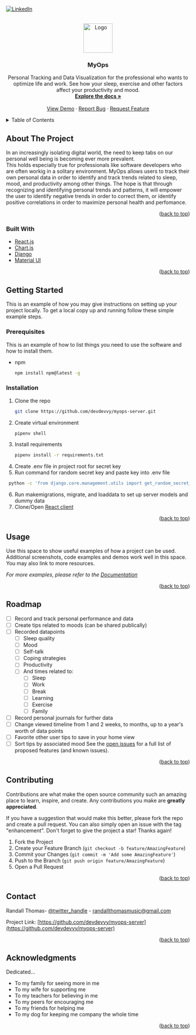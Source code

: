 <div id="top"></div>

<!-- PROJECT SHIELDS -->
<!--
*** I'm using markdown "reference style" links for readability.
*** Reference links are enclosed in brackets [ ] instead of parentheses ( ).
*** See the bottom of this document for the declaration of the reference variables
*** for contributors-url, forks-url, etc. This is an optional, concise syntax you may use.
*** https://www.markdownguide.org/basic-syntax/#reference-style-links
-->

[![LinkedIn][linkedin-shield]][linkedin-url]



<!-- PROJECT LOGO -->
<br />
<div align="center">
  <a href="https://github.com/devdevvy/myops-server">
    <img src="https://imgur.com/UsFC6hJ" alt="Logo" width="auto" height="80">
  </a>

<h3 align="center">MyOps</h3>

  <p align="center">
    Personal Tracking and Data Visualization for the professional who wants to optimize life and work. See how your sleep, exercise and other factors affect your productivity and mood.
    <br />
    <a href="https://github.com/devdevvy/repo_name"><strong>Explore the docs »</strong></a>
    <br />
    <br />
    <a href="https://github.com/devdevvy/repo_name">View Demo</a>
    ·
    <a href="https://github.com/devdevvy/repo_name/issues">Report Bug</a>
    ·
    <a href="https://github.com/devdevvy/repo_name/issues">Request Feature</a>
  </p>
</div>



<!-- TABLE OF CONTENTS -->
<details>
  <summary>Table of Contents</summary>
  <ol>
    <li>
      <a href="#about-the-project">About The Project</a>
      <ul>
        <li><a href="#built-with">Built With</a></li>
      </ul>
    </li>
    <li>
      <a href="#getting-started">Getting Started</a>
      <ul>
        <li><a href="#prerequisites">Prerequisites</a></li>
        <li><a href="#installation">Installation</a></li>
      </ul>
    </li>
    <li><a href="#usage">Usage</a></li>
    <li><a href="#roadmap">Roadmap</a></li>
    <li><a href="#contributing">Contributing</a></li>
    <li><a href="#license">License</a></li>
    <li><a href="#contact">Contact</a></li>
    <li><a href="#acknowledgments">Acknowledgments</a></li>
  </ol>
</details>



<!-- ABOUT THE PROJECT -->
## About The Project

<!-- [![Product Name Screen Shot][product-screenshot]](https://example.com) -->

   In an increasingly isolating digital world, the need to keep tabs on our personal well being is becoming ever more prevalent. 
    <br/>
    This holds especially true for professionals like software developers who are often workig in a solitary environment. 
    MyOps allows users to track their own personal data in order to identify and track trends related to sleep, mood, and productivity among other things. 
    The hope is that through recognizing and identifying personal trends and patterns, 
    it will empower the user to identify negative trends in order to correct them, 
    or identify positive correlations in order to maximize personal health and perfomance. 
<p align="right">(<a href="#top">back to top</a>)</p>



### Built With

* [React.js](https://reactjs.org/)
* [Chart.js](https://www.chartjs.org/)
* [Django](https://www.djangoproject.com/)
* [Material UI](https://mui.com/)


<p align="right">(<a href="#top">back to top</a>)</p>



<!-- GETTING STARTED -->
## Getting Started

This is an example of how you may give instructions on setting up your project locally.
To get a local copy up and running follow these simple example steps.

### Prerequisites

This is an example of how to list things you need to use the software and how to install them.
* npm
  ```sh
  npm install npm@latest -g
  ```

### Installation

1. Clone the repo
   ```sh
   git clone https://github.com/devdevvy/myops-server.git
   ```
2. Create virtual environment
   ```sh
   pipenv shell
   ```
3. Install requirements
   ```sh
   pipenv install -r requirements.txt
   ```
4. Create .env file in project root for secret key 
5. Run command for random secret key and paste key into .env file
  ```sh
   python -c 'from django.core.management.utils import get_random_secret_key; print(get_random_secret_key())'
   ```
6. Run makemigrations, migrate, and loaddata to set up server models and dummy data
7. Clone/Open [React client](github.com/devdevvy/myops-client)

<p align="right">(<a href="#top">back to top</a>)</p>



<!-- USAGE EXAMPLES -->
## Usage

Use this space to show useful examples of how a project can be used. Additional screenshots, code examples and demos work well in this space. You may also link to more resources.

_For more examples, please refer to the [Documentation](https://example.com)_

<p align="right">(<a href="#top">back to top</a>)</p>



<!-- ROADMAP -->
## Roadmap

- [ ] Record and track personal performance and data
- [ ] Create tips related to moods (can be shared publically)
- [ ] Recorded datapoints
    - [ ] Sleep quality
    - [ ] Mood
    - [ ] Self-talk
    - [ ] Coping strategies
    - [ ] Productivity
    - [ ] And times related to:
        - [ ] Sleep
        - [ ] Work
        - [ ] Break
        - [ ] Learning
        - [ ] Exercise
        - [ ] Family
- [ ] Record personal journals for further data
- [ ] Change viewed timeline from 1 and 2 weeks, to months, up to a year's worth of data points
- [ ] Favorite other user tips to save in your home view
- [ ] Sort tips by associated mood
See the [open issues](https://github.com/devdevvy/myops-server/issues) for a full list of proposed features (and known issues).

<p align="right">(<a href="#top">back to top</a>)</p>



<!-- CONTRIBUTING -->
## Contributing

Contributions are what make the open source community such an amazing place to learn, inspire, and create. Any contributions you make are **greatly appreciated**.

If you have a suggestion that would make this better, please fork the repo and create a pull request. You can also simply open an issue with the tag "enhancement".
Don't forget to give the project a star! Thanks again!

1. Fork the Project
2. Create your Feature Branch (`git checkout -b feature/AmazingFeature`)
3. Commit your Changes (`git commit -m 'Add some AmazingFeature'`)
4. Push to the Branch (`git push origin feature/AmazingFeature`)
5. Open a Pull Request

<p align="right">(<a href="#top">back to top</a>)</p>



<!-- CONTACT -->
## Contact

Randall Thomas- [@twitter_handle](https://twitter.com/twitter_handle) - randallthomasmusic@gmail.com

Project Link: [https://github.com/devdevvy/myops-server](https://github.com/devdevvy/myops-server)

<p align="right">(<a href="#top">back to top</a>)</p>



<!-- ACKNOWLEDGMENTS -->
## Acknowledgments
Dedicated...
* To my family for seeing more in me
* To my wife for supporting me
* To my teachers for believing in me
* To my peers for encouraging me
* To my friends for helping me
* To my dog for keeping me company the whole time


<p align="right">(<a href="#top">back to top</a>)</p>



<!-- MARKDOWN LINKS & IMAGES -->
<!-- https://www.markdownguide.org/basic-syntax/#reference-style-links -->
[contributors-shield]: https://img.shields.io/github/contributors/devdevvy/myops-server.svg?style=for-the-badge
[contributors-url]: https://github.com/devdevvy/myops-server/graphs/contributors
[forks-shield]: https://img.shields.io/github/forks/devdevvy/myops-server.svg?style=for-the-badge
[forks-url]: https://github.com/devdevvy/myops-server/network/members
[stars-shield]: https://img.shields.io/github/stars/devdevvy/myops-server.svg?style=for-the-badge
[stars-url]: https://github.com/devdevvy/myops-server/stargazers
[issues-shield]: https://img.shields.io/github/issues/devdevvy/myops-server.svg?style=for-the-badge
[issues-url]: https://github.com/devdevvy/myops-server/issues
[license-shield]: https://img.shields.io/github/license/devdevvy/myops-server.svg?style=for-the-badge
[license-url]: https://github.com/devdevvy/myops-server/blob/master/LICENSE.txt
[linkedin-shield]: https://img.shields.io/badge/-LinkedIn-black.svg?style=for-the-badge&logo=linkedin&colorB=555
[linkedin-url]: https://linkedin.com/in/randall-thomas-music
[product-screenshot]: images/screenshot.png
